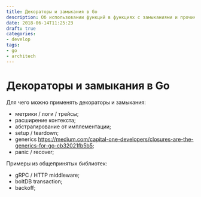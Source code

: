 ```yaml
---
title: Декораторы и замыкания в Go
description: Об использовании функций в функциях с замыканиями и прочим
date: 2018-06-14T11:25:23
draft: true
categories:
- develop
tags:
- go
- architech
---
```


# Декораторы и замыкания в Go

Для чего можно применять декораторы и замыкания:

- метрики / логи / трейсы;
- расширение контекста;
- абстрагирование от имплементации;
- setup / teardown;
- generics https://medium.com/capital-one-developers/closures-are-the-generics-for-go-cb32021fb5b5;
- panic / recover;

Примеры из общепринятых библиотек:

- gRPC / HTTP middleware;
- boltDB transaction;
- backoff;
